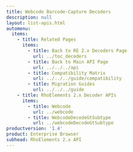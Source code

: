 ```yaml
---
title: Webcode Barcode-Capture Decoders
description: null
layout: list-apis.html
automenu:
  items:
    - title: Related Pages
      items:
        - title: Back to RE 2.x Decoders Page
          url: ../toc_decoders
        - title: Back to Main API Page
          url: ../../../api
        - title: Compatibility Matrix
          url: ../../../guide/compatibility
        - title: Migration Guides
          url: ../../../guide
    - title: RhoElements 2.x Decoder APIs
      items:
        - title: Webcode
          url: ../webcode
        - title: WebcodeDecodeGtSubtype
          url: ../webcodeDecodeGtSubtype
productversion: '1.4'
product: Enterprise Browser
subhead: RhoElements 2.x API
---
```





